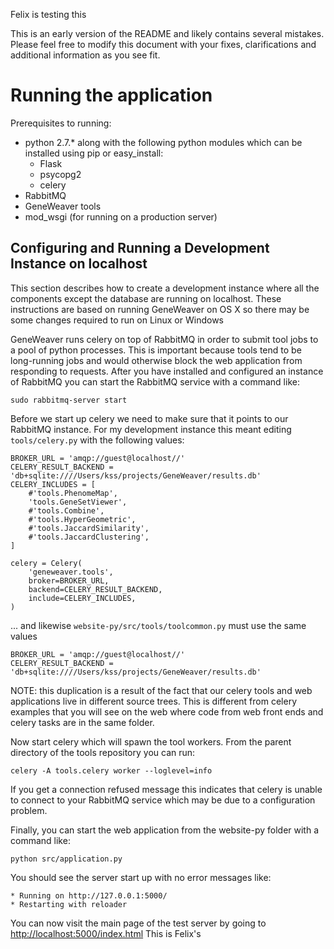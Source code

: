 Felix is testing this

This is an early version of the README and likely contains several mistakes.
Please feel free to modify this document with your fixes, clarifications and
additional information as you see fit.

# Running the application

Prerequisites to running:

* python 2.7.* along with the following python modules which can be installed
  using pip or easy_install:
  * Flask
  * psycopg2
  * celery
* RabbitMQ
* GeneWeaver tools
* mod_wsgi (for running on a production server)

## Configuring and Running a Development Instance on localhost

This section describes how to create a development instance where all the
components except the database are running on localhost. These instructions
are based on running GeneWeaver on OS X so there may be some changes required
to run on Linux or Windows

GeneWeaver runs celery on top of RabbitMQ in order to submit tool jobs to a
pool of python processes. This is important because tools tend to be
long-running jobs and would otherwise block the web application from
responding to requests. After you have installed and configured an instance of
RabbitMQ you can start the RabbitMQ service with a command like:

    sudo rabbitmq-server start

Before we start up celery we need to make sure that it points to our RabbitMQ
instance. For my development instance this meant editing `tools/celery.py` with
the following values:

    BROKER_URL = 'amqp://guest@localhost//'
    CELERY_RESULT_BACKEND = 'db+sqlite:////Users/kss/projects/GeneWeaver/results.db'
    CELERY_INCLUDES = [
        #'tools.PhenomeMap',
        'tools.GeneSetViewer',
        #'tools.Combine',
        #'tools.HyperGeometric',
        #'tools.JaccardSimilarity',
        #'tools.JaccardClustering',
    ]
    
    celery = Celery(
        'geneweaver.tools',
        broker=BROKER_URL,
        backend=CELERY_RESULT_BACKEND,
        include=CELERY_INCLUDES,
    )

... and likewise `website-py/src/tools/toolcommon.py` must use the same values

    BROKER_URL = 'amqp://guest@localhost//'
    CELERY_RESULT_BACKEND = 'db+sqlite:////Users/kss/projects/GeneWeaver/results.db'

NOTE: this duplication is a result of the fact that our celery tools and
web applications live in different source trees. This is different from
celery examples that you will see on the web where code from web front ends and
celery tasks are in the same folder.

Now start celery which will spawn the tool workers. From the parent directory
of the tools repository you can run:

    celery -A tools.celery worker --loglevel=info

If you get a connection refused message this indicates that celery is unable
to connect to your RabbitMQ service which may be due to a configuration problem.

Finally, you can start the web application from the website-py folder with a
command like:

    python src/application.py

You should see the server start up with no error messages like:

    * Running on http://127.0.0.1:5000/
    * Restarting with reloader

You can now visit the main page of the test server by going to
<http://localhost:5000/index.html>
This is Felix's

